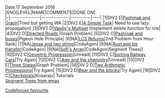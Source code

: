 Date:17 September  2016  
|SNO|LEVEL|NAME|COMMENTS|DONE ON|  
|-|---------------|--------------|----------|----|
|1|DIV2 E|[Pashmak and Graph](http://codeforces.com/problemset/problem/459/E)|Tried but getting WA
|2|DIV2 E|[A Simple Task](http://codeforces.com/problemset/problem/558/E)| Need to use lazy propagation|
|3|DIV2 D|[Vasiliy's Multiset](http://codeforces.com/contest/706/problem/D) |Implement delete function for trie|
|4|DIV2 D|[Directed Roads](http://codeforces.com/contest/711/problem/D) |Graph Problem|
|5|DIV2 C|[Pashmak and buses](http://codeforces.com/contest/459/problem/C)|Pigeon Hole Principle|
|6|NA|[LCS Returns](https://www.hackerrank.com/contests/hourrank-11/challenges/tutzki-and-lcs)|2nd Problem from Hour Rank|
|7|NA|[Jesse and two string](https://www.hackerrank.com/contests/codeagon/challenges/jesse-and-two-strings-)|CodeAgon|
|8|NA|[Rust and his transfer](https://www.hackerrank.com/contests/codeagon/challenges/rust-transfer)|CodeAgon|
|9|NA|[Sofi's Array](https://www.hackerrank.com/contests/codeagon/challenges/sofi)|CodeAgon(Segment Trees)|
|10|DIV2 C|[Geomtric Progression](http://codeforces.com/problemset/problem/567/C)|Unread|
|11|DIV2 C|[Sorting Railway Cars](http://codeforces.com/contest/606/problem/C)|Try Again|
|12|DIV2 C|[Amr and the chemistry](http://codeforces.com/problemset/problem/558/C)|Unread|
|13|DIV2 E|[Three States](http://codeforces.com/contest/591)|Graph Problem|
|14|DIV 2 D|[Two Arithmetic Progressions](http://codeforces.com/contest/710/problem/D)|Try Again|
|15|DIV2 D|[Bear and the blocks](http://codeforces.com/problemset/problem/573/B)|Try Again|
|16|DIV2 C|[Checkposts](http://codeforces.com/problemset/problem/427/C)|Kosaraju|
Tutorials:<br/>
[Segment Trees from emax](https://translate.yandex.com/translate?url=http%3A%2F%2Fe-maxx.ru%2Falgo%2Fsegment_tree&lang=ru-en)

[Codeforces favourite](http://codeforces.com/favourite/problems)
